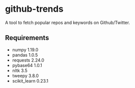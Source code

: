 # github-trends
A tool to fetch popular repos and keywords on Github/Twitter.

## Requirements
- numpy 1.19.0
- pandas 1.0.5
- requests 2.24.0
- pybase64 1.0.1
- nltk 3.5
- tweepy 3.8.0
- scikit_learn 0.23.1
